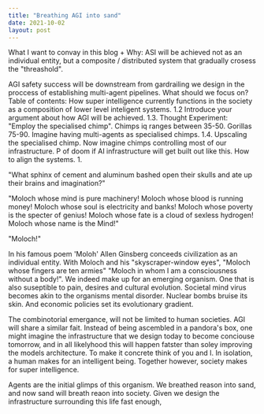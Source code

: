 ```yaml
---
title: "Breathing AGI into sand"
date: 2021-10-02
layout: post
---
```



What I want to convay in this blog + Why:
ASI will be achieved not as an individual entity, but a composite / distributed system that gradually crosess the "threashold".


AGI safety success will be downstream from gardrailing we design in the proccess of establishing multi-agent pipelines.
What should we focus on?
Table of contents:
How super intelligence currently functions in the society as a composition of lower level inteligent systems.
1.2 Introduce your argument about how AGI will be achieved.
1.3. Thought Experiment: "Employ the specialised chimp". Chimps iq ranges between 35-50. Gorillas 75-90. Imagine having multi-agents as specialised chimps.
1.4. Upscaling the specialised chimp. Now imagine chimps controlling most of our infrastructure.
P of doom if AI infrastructure will get built out like this.
How to align the systems.
1.



"What sphinx of cement and aluminum bashed open their skulls and ate up their brains and imagination?"

"Moloch whose mind is pure machinery! Moloch whose blood is running money! Moloch whose soul is electricity and banks! Moloch whose poverty is the specter of genius! Moloch whose fate is a cloud of sexless hydrogen! Moloch whose name is the Mind!"

"Moloch!"

In his famous poem 'Moloh' Allen Ginsberg conceeds civilization as an individual entity. With Moloch and his "skyscraper-window eyes", "Moloch whose fingers are ten armies" "Moloch in whom I am a consciousness without a body!".
We indeed make up for an emerging organism. One that is also suseptible to pain, desires and cultural evolution. Societal mind virus becomes akin to the organisms mental disorder. Nuclear bombs bruise its skin. And economic policies set its evolutionary gradient.

The combinotorial emergance, will not be limited to human societies. AGI will share a similar fait. Instead of being ascembled in a pandora's box, one might imagine the infrastructure that we design today to become conciouse tomorrow, and in all likelyhood this will happen fatster than soley improving the models architecture. 
To make it concrete think of you and I. In isolation, a human makes for an intelligent being. Together however, society makes for super intelligence. 

Agents are the initial glimps of this organism. We breathed reason into sand, and now sand will breath reaon into society. Given we design the infrastructure surrounding this life fast enough, 


